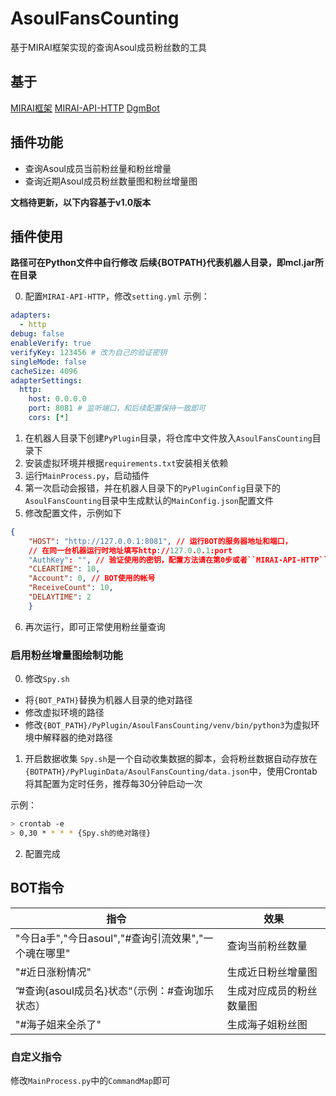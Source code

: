 # AsoulFansCounting

基于MIRAI框架实现的查询Asoul成员粉丝数的工具

## 基于

[MIRAI框架](https://github.com/mamoe/mirai)
[MIRAI-API-HTTP](https://github.com/project-mirai/mirai-api-http)
[DgmBot](https://github.com/dreagonm/DgmBot)

## 插件功能

- 查询Asoul成员当前粉丝量和粉丝增量
- 查询近期Asoul成员粉丝数量图和粉丝增量图

**文档待更新，以下内容基于v1.0版本**

## 插件使用

**路径可在Python文件中自行修改**
**后续{BOTPATH}代表机器人目录，即mcl.jar所在目录**


0. 配置``MIRAI-API-HTTP``，修改``setting.yml``
示例：
```yml
adapters: 
  - http
debug: false
enableVerify: true
verifyKey: 123456 # 改为自己的验证密钥
singleMode: false
cacheSize: 4096
adapterSettings:
  http:
    host: 0.0.0.0
    port: 8081 # 监听端口，和后续配置保持一致即可
    cors: [*]

```
1. 在机器人目录下创建``PyPlugin``目录，将仓库中文件放入``AsoulFansCounting``目录下
2. 安装虚拟环境并根据``requirements.txt``安装相关依赖
3. 运行``MainProcess.py``，启动插件
4. 第一次启动会报错，并在机器人目录下的``PyPluginConfig``目录下的``AsoulFansCounting``目录中生成默认的``MainConfig.json``配置文件
5. 修改配置文件，示例如下
```json
{
    "HOST": "http://127.0.0.1:8081", // 运行BOT的服务器地址和端口，
    // 在同一台机器运行时地址填写http://127.0.0.1:port 
    "AuthKey": "", // 验证使用的密钥，配置方法请在第0步或者``MIRAI-API-HTTP``文档中查看
    "CLEARTIME": 10,
    "Account": 0, // BOT使用的帐号
    "ReceiveCount": 10, 
    "DELAYTIME": 2
    }
```
6. 再次运行，即可正常使用粉丝量查询

### 启用粉丝增量图绘制功能

0. 修改``Spy.sh``

- 将``{BOT_PATH}``替换为机器人目录的绝对路径
- 修改虚拟环境的路径
- 修改``{BOT_PATH}/PyPlugin/AsoulFansCounting/venv/bin/python3``为虚拟环境中解释器的绝对路径

1. 开启数据收集
``Spy.sh``是一个自动收集数据的脚本，会将粉丝数据自动存放在``{BOTPATH}/PyPluginData/AsoulFansCounting/data.json``中，使用Crontab将其配置为定时任务，推荐每30分钟启动一次

示例：
```bash
> crontab -e
> 0,30 * * * * {Spy.sh的绝对路径}
```

2. 配置完成

## BOT指令

| 指令                                                 | 效果                     |
| ---------------------------------------------------- | ------------------------ |
| "今日a手","今日asoul","#查询引流效果","一个魂在哪里" | 查询当前粉丝数量         |
| \"#近日涨粉情况"                                     | 生成近日粉丝增量图       |
| ”\#查询{asoul成员名}状态“（示例：\#查询珈乐状态）    | 生成对应成员的粉丝数量图 |
| "\#海子姐来全杀了"                                   | 生成海子姐粉丝图         |

### 自定义指令

修改``MainProcess.py``中的``CommandMap``即可
